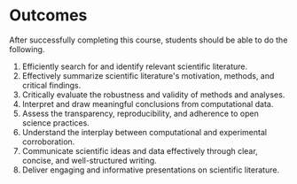 # Outcomes

After successfully completing this course, students should be able to do the following.

1.  Efficiently search for and identify relevant scientific literature.
2.  Effectively summarize scientific literature's motivation, methods, and critical findings.
3.  Critically evaluate the robustness and validity of methods and analyses.
4.  Interpret and draw meaningful conclusions from computational data.
5.  Assess the transparency, reproducibility, and adherence to open science practices.
6.  Understand the interplay between computational and experimental corroboration.
7.  Communicate scientific ideas and data effectively through clear, concise, and well-structured writing.
8.  Deliver engaging and informative presentations on scientific literature.
